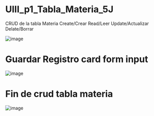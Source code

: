 # UIII_p1_Tabla_Materia_5J
CRUD de la tabla Materia  Create/Crear  Read/Leer  Update/Actualizar  Delate/Borrar

![image](https://github.com/user-attachments/assets/f79d4ef1-a76e-4141-90dc-4a2857916fd7)


# Guardar Registro card form input
![image](https://github.com/user-attachments/assets/43dcbb14-6cb8-4f2a-9bcc-4693573f696c)

# Fin de crud tabla materia
![image](https://github.com/user-attachments/assets/c5580323-b7dc-411b-a553-3b19dc09ad37)

